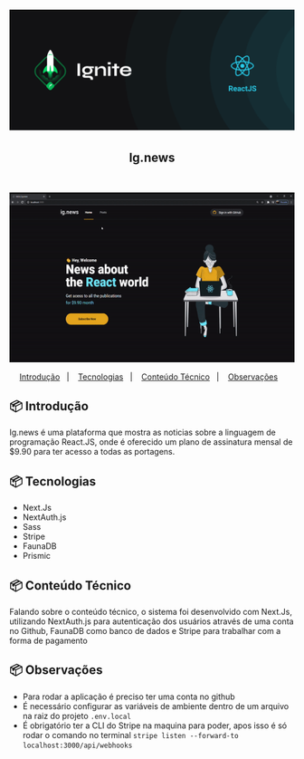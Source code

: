 <h1 align="center">
    <img alt="Ignite" title="Ignite" src=".github/imagem.png" />
</h1>

<h2 align="center">Ig.news</h2>

</br>

<p align="center">
    <img widht="460" height="300" src=".github/ignews.gif" alt="">
</p>

<p align="center">
  <a href="#-tecnologias">Introdução</a>&nbsp;&nbsp;&nbsp;|&nbsp;&nbsp;&nbsp;
  <a href="#-projeto">Tecnologias</a>&nbsp;&nbsp;&nbsp;|&nbsp;&nbsp;&nbsp;
  <a href="#-projeto">Conteúdo Técnico</a>&nbsp;&nbsp;&nbsp;|&nbsp;&nbsp;&nbsp;
  <a href="#-tecnologias">Observações</a>&nbsp;&nbsp;&nbsp;
</p>

## 📦 Introdução

Ig.news é uma plataforma que mostra as noticias sobre a linguagem de programação React.JS, onde é oferecido um plano de assinatura mensal
de $9.90 para ter acesso a todas as portagens.

## 📦 Tecnologias

- Next.Js
- NextAuth.js
- Sass
- Stripe
- FaunaDB
- Prismic

## 📦 Conteúdo Técnico

Falando sobre o conteúdo técnico, o sistema foi desenvolvido com Next.Js, utilizando NextAuth.js para autenticação dos usuários através de uma conta no Github, FaunaDB como banco de dados e Stripe para trabalhar com a forma de pagamento

## 📦 Observações

- Para rodar a aplicação é preciso ter uma conta no github
- É necessário configurar as variáveis de ambiente dentro de um arquivo na raiz do projeto `.env.local`
- É obrigatório ter a CLI do Stripe na maquina para poder, apos isso é só rodar o comando no terminal `stripe listen --forward-to localhost:3000/api/webhooks`